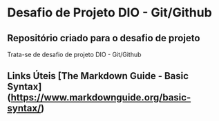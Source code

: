 # Desafio de Projeto DIO - Git/Github
## Repositório criado para o desafio de projeto
Trata-se de desafio de projeto DIO - Git/Github

## Links Úteis [The Markdown Guide - Basic Syntax] (https://www.markdownguide.org/basic-syntax/)
